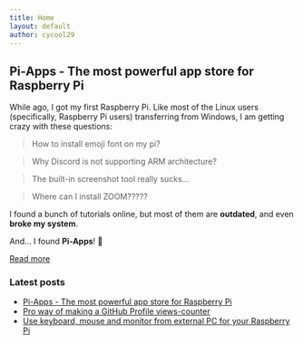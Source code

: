 ```yaml
---
title: Home
layout: default
author: cycool29
---
```


## Pi-Apps - The most powerful app store for Raspberry Pi

While ago, I got my first Raspberry Pi. Like most of the Linux users (specifically, Raspberry Pi users) transferring from Windows, I am getting crazy with these questions:

> How to install emoji font on my pi?

> Why Discord is not supporting ARM architecture?

> The built-in screenshot tool really sucks... 

> Where can I install ZOOM?????

I found a bunch of tutorials online, but most of them are **outdated**, and even **broke my system**.

And... I found **Pi-Apps**! 🤩

[Read more](/post/000003)

### Latest posts

- [Pi-Apps - The most powerful app store for Raspberry Pi](/post/000003)
- [Pro way of making a GitHub Profile views-counter](/post/000002)
- [Use keyboard, mouse and monitor from external PC for your Raspberry Pi](/post/000001)